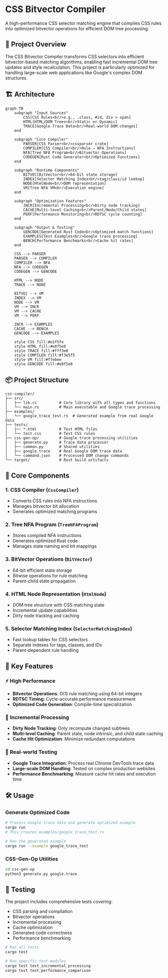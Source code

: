 # CSS Bitvector Compiler

A high-performance CSS selector matching engine that compiles CSS rules into optimized bitvector operations for efficient DOM tree processing.

## 🎯 Project Overview

The CSS Bitvector Compiler transforms CSS selectors into efficient bitvector-based matching algorithms, enabling fast incremental DOM tree updates and style recalculation. This project is particularly optimized for handling large-scale web applications like Google's complex DOM structures.

## 🏗️ Architecture

```mermaid
graph TB
    subgraph "Input Sources"
        CSS[CSS Rules<br/>e.g., .class, #id, div > span]
        HTML[HTML/DOM Trees<br/>Static or Dynamic]
        TRACE[Google Trace Data<br/>Real-world DOM changes]
    end
    
    subgraph "Core Compiler"
        PARSER[CSS Parser<br/>cssparser crate]
        COMPILER[CSS Compiler<br/>Rule → NFA Instructions]
        NFA[Tree NFA Program<br/>Bitvector Operations]
        CODEGEN[Rust Code Generator<br/>Optimized Functions]
    end
    
    subgraph "Runtime Components"
        BITVEC[BitVector<br/>64-bit state storage]
        INDEX[Selector Matching Index<br/>tag/class/id lookup]
        NODE[HtmlNode<br/>DOM representation]
        VM[Tree NFA VM<br/>Execution engine]
    end
    
    subgraph "Optimization Features"
        INCR[Incremental Processing<br/>Dirty node tracking]
        CACHE[Multi-level Caching<br/>Parent/Node/Child states]
        PERF[Performance Monitoring<br/>RDTSC cycle counting]
    end
    
    subgraph "Output & Testing"
        GENCODE[Generated Rust Code<br/>Optimized match functions]
        EXAMPLES[Test Examples<br/>Google trace processing]
        BENCH[Performance Benchmarks<br/>Cache hit rates]
    end
    
    CSS --> PARSER
    PARSER --> COMPILER
    COMPILER --> NFA
    NFA --> CODEGEN
    CODEGEN --> GENCODE
    
    HTML --> NODE
    TRACE --> NODE
    
    BITVEC --> VM
    INDEX --> VM
    NODE --> VM
    VM --> INCR
    VM --> CACHE
    VM --> PERF
    
    INCR --> EXAMPLES
    CACHE --> BENCH
    GENCODE --> EXAMPLES
    
    style CSS fill:#e1f5fe
    style HTML fill:#e8f5e8
    style TRACE fill:#fff3e0
    style COMPILER fill:#f3e5f5
    style VM fill:#ffebee
    style GENCODE fill:#e8f5e8
```

## 📦 Project Structure

```
css-compiler/
├── src/
│   ├── lib.rs          # Core library with all types and functions
│   └── main.rs         # Main executable and Google trace processing
├── examples/
│   └── google_trace_test.rs  # Generated example from real Google data
├── tests/
│   ├── *.html          # Test HTML files
│   └── test.css        # Test CSS rules
├── css-gen-op/         # Google trace processing utilities
│   ├── generate.py     # Trace data processor
│   ├── common.py       # Shared utilities
│   ├── google.trace    # Real Google DOM trace data
│   └── command.json    # Processed DOM change commands
└── target/             # Rust build artifacts
```

## 🔧 Core Components

### 1. **CSS Compiler** (`CssCompiler`)
- Converts CSS rules into NFA instructions
- Manages bitvector bit allocation
- Generates optimized matching programs

### 2. **Tree NFA Program** (`TreeNFAProgram`)
- Stores compiled NFA instructions
- Generates optimized Rust code
- Manages state naming and bit mappings

### 3. **BitVector Operations** (`BitVector`)
- 64-bit efficient state storage
- Bitwise operations for rule matching
- Parent-child state propagation

### 4. **HTML Node Representation** (`HtmlNode`)
- DOM tree structure with CSS matching state
- Incremental update capabilities
- Dirty node tracking and caching

### 5. **Selector Matching Index** (`SelectorMatchingIndex`)
- Fast lookup tables for CSS selectors
- Separate indexes for tags, classes, and IDs
- Parent-dependent rule handling

## 🚀 Key Features

### ⚡ **High Performance**
- **Bitvector Operations**: O(1) rule matching using 64-bit integers
- **RDTSC Timing**: Cycle-accurate performance measurement
- **Optimized Code Generation**: Compile-time specialization

### 🔄 **Incremental Processing**
- **Dirty Node Tracking**: Only recompute changed subtrees
- **Multi-level Caching**: Parent state, node intrinsic, and child state caching
- **Cache Hit Optimization**: Minimize redundant computations

### 🎯 **Real-world Testing**
- **Google Trace Integration**: Process real Chrome DevTools trace data
- **Large-scale DOM Handling**: Tested on complex production websites
- **Performance Benchmarking**: Measure cache hit rates and execution time

## 🛠️ Usage

### Generate Optimized Code
```bash
# Process Google trace data and generate optimized example
cargo run
# This creates examples/google_trace_test.rs

# Run the generated example
cargo run --example google_trace_test
```

### CSS-Gen-Op Utilities
```bash
cd css-gen-op
python3 generate.py google.trace
```

## 🧪 Testing

The project includes comprehensive tests covering:
- CSS parsing and compilation
- Bitvector operations
- Incremental processing
- Cache optimization
- Generated code correctness
- Performance benchmarking

```bash
# Run all tests
cargo test

# Run specific test modules
cargo test test_incremental_processing
cargo test test_performance_comparison
```
